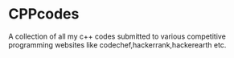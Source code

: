 # CPPcodes
A collection of all my c++ codes submitted to various competitive programming websites like codechef,hackerrank,hackerearth etc.
